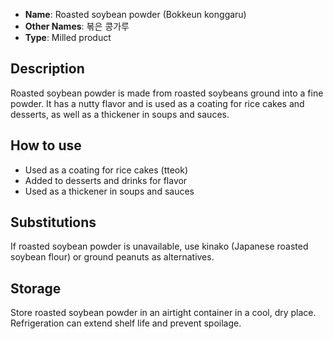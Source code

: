 - **Name**: Roasted soybean powder (Bokkeun konggaru)
- **Other Names**: 볶은 콩가루
- **Type**: Milled product

## Description

Roasted soybean powder is made from roasted soybeans ground into a fine powder. It has a nutty flavor and is used as a coating for rice cakes and desserts, as well as a thickener in soups and sauces.

## How to use

- Used as a coating for rice cakes (tteok)
- Added to desserts and drinks for flavor
- Used as a thickener in soups and sauces

## Substitutions

If roasted soybean powder is unavailable, use kinako (Japanese roasted soybean flour) or ground peanuts as alternatives.

## Storage

Store roasted soybean powder in an airtight container in a cool, dry place. Refrigeration can extend shelf life and prevent spoilage. 